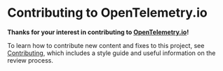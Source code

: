 # Contributing to OpenTelemetry.io

**Thanks for your interest in contributing to
[OpenTelemetry.io](https://opentelemetry.io/)!**

To learn how to contribute new content and fixes to this project, see
[Contributing](https://opentelemetry.io/docs/contributing/), which includes a 
style guide and useful information on the review process.

